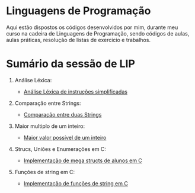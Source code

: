 # Linguagens de Programação

Aqui estão dispostos os códigos desenvolvidos por mim, durante meu curso na cadeira de Linguagens de Programação, sendo códigos de aulas, aulas práticas, resolução de listas de exercicio e trabalhos.

# Sumário da sessão de LIP

1. Análise Léxica:
   * [Análise Léxica de instruções simplificadas](https://github.com/ericrodriguesfer/Academico/tree/master/LIP/analisador-lexico)

2. Comparação entre Strings:
   * [Comparação entre duas Strings](https://github.com/ericrodriguesfer/Academico/tree/master/LIP/comparador-strings)
  
3. Maior multiplo de um inteiro:
   * [Maior valor possível de um inteiro](https://github.com/ericrodriguesfer/Academico/tree/master/LIP/maior-multiplo-inteiro)

4. Strucs, Uniões e Enumerações em C:
   * [Implementação de mega structs de alunos em C](https://github.com/ericrodriguesfer/Academico/tree/master/LIP/mega-struc-c)

5. Funções de string em C:
   * [Implementação de funções de string em C](https://github.com/ericrodriguesfer/Academico/tree/master/LIP/strings)